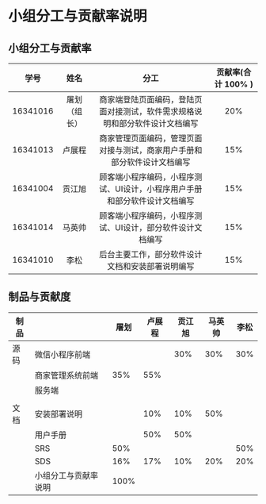 # 小组分工与贡献率说明

## 小组分工与贡献率

|   学号   |          姓名          |                             分工                             | 贡献率(合计 100% ) |
| :------: | :--------------------: | :----------------------------------------------------------: | :----------------: |
| 16341016 |     屠划（组长）   | 商家端登陆页面编码，登陆页面对接测试，软件需求规格说明和部分软件设计文档编写 |        20%         |
| 16341013 |     卢展程         | 商家管理页面编码，管理页面对接与测试，商家用户手册和部分软件设计文档编写 |        15%         |
| 16341004 |     贡江旭         | 顾客端小程序编码，小程序测试、UI设计，小程序用户手册和部分软件设计文档编写 |        15%         |
| 16341014 |     马英帅         |      顾客端小程序编码，小程序测试、UI设计，部分软件设计文档编写      |        15%         |
| 16341010 |      李松          |       后台主要工作，部分软件设计文档和安装部署说明编写                |        15%         |

## 制品与贡献度

| 制品 |                      | 屠划 | 卢展程 | 贡江旭| 马英帅 | 李松 |
| ---- | -------------------- | ------ | ------ | ------ | ------ | ------ | 
| 源码 | 微信小程序前端       |        |        | 30%    | 30%    | 30%    | 
|      | 商家管理系统前端     | 35%    | 55%    |        |        |        | 
|      | 服务端               |        |        |        |        |        |
|      |                      |        |        |        |        |        |
| 文档 | 安装部署说明         |        | 10%    | 10%      |  50%      |        | 
|      | 用户手册             |        | 50%    | 50%    |        |        |
|      | SRS                  | 50%   |        |        |        |  50%      | 
|      | SDS                  | 16%    | 17%    | 10%    | 20%    | 20%    |
|      | 小组分工与贡献率说明 | 100%   |        |        |        |        | 
